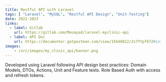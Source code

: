 ```yaml
---
title: Restful API with Laravel
tags: [ "Laravel", "MySQL", "Restful API Design", "Unit-Testing"]
date: 2022-2023
links:
  - label: Gitlab
    url: https://gitlab.com/Mouayad/laravel-myclinic-api
  - label: API Doc
    url: https://documenter.getpostman.com/view/15640812/2s7YYpf67Z#intro
images:
    - /src/images/my_clinic_api/banner.png
---
```


Developed using Laravel following API design best practices: Domain Models, DTOs, Actions, Unit and Feature tests.
Role Based Auth with access and refresh tokens.